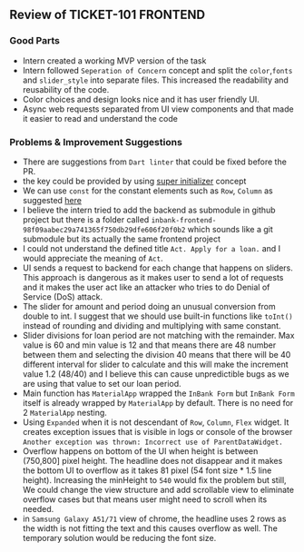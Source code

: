## Review of TICKET-101 FRONTEND

### Good Parts

- Intern created a working MVP version of the task
- Intern followed `Seperation of Concern` concept and split the `color`,`fonts` and `slider_style` into separate files. This increased the readability and reusability of the code.
- Color choices and design looks nice and it has user friendly UI.
- Async web requests separated from UI view components and that made it easier to read and understand the code

### Problems & Improvement Suggestions
- There are suggestions from `Dart linter` that could be fixed before the PR.
- the key could be provided by using [super initializer](https://dart.dev/tools/linter-rules/use_super_parameters) concept
- We can use `const` for the constant elements such as `Row`, `Column` as suggested [here](https://dart.dev/tools/linter-rules/prefer_const_constructors)
- I believe the intern tried to add the backend as submodule in github project but there is a folder called `inbank-frontend-98f09aabec29a741365f750db29dfe606f20f0b2` which sounds like a git submodule but its actually the same frontend project
- I could not understand the defined title `Act. Apply for a loan.` and I would appreciate the meaning of `Act`.
- UI sends a request to backend for each change that happens on sliders. This approach is dangerous as it makes user to send a lot of requests and it makes the user act like an attacker who tries to do Denial of Service (DoS) attack. 
- The slider for amount and period doing an unusual conversion from double to int. I suggest that we should use built-in functions like `toInt()` instead of rounding and dividing and multiplying with same constant.
- Slider divisions for loan period are not matching with the remainder. Max value is 60 and min value is 12 and that means there are 48 number between them and selecting the division 40 means that there will be 40 different interval for slider to calculate and this will make the increment value 1.2 (48/40) and I believe this can cause unpredictible bugs as we are using that value to set our loan period.
- Main function has `MaterialApp` wrapped the `InBank Form` but `InBank Form` itself is already wrapped by `MaterialApp` by default. There is no need for 2 `MaterialApp` nesting.
- Using `Expanded` when it is not descendant of `Row`, `Column`, `Flex` widget. It creates exception issues that is visible in logs or console of the browser `Another exception was thrown: Incorrect use of ParentDataWidget.`
- Overflow happens on bottom of the UI when height is between (750,800] pixel height. The headline does not disappear and it makes the bottom UI to overflow as it takes 81 pixel (54 font size * 1.5 line height). Increasing the minHeight  to `540` would fix the problem but still, We could change the view structure and add scrollable view to eliminate overflow cases but that means user might need to scroll when its needed.
- in `Samsung Galaxy A51/71` view of chrome, the headline uses 2 rows as the width is not fitting the text and this causes overflow as well. The temporary solution would be reducing the font size.